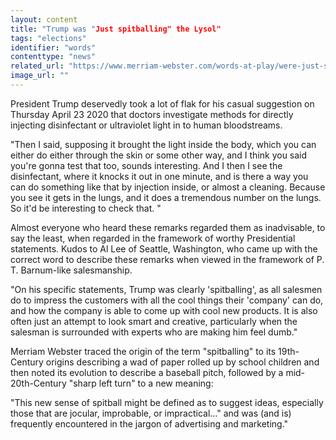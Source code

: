 ```yaml
---
layout: content
title: "Trump was "Just spitballing" the Lysol"
tags: "elections"
identifier: "words"
contenttype: "news"
related_url: "https://www.merriam-webster.com/words-at-play/were-just-spitballing-here"
image_url: ""
---
```

President Trump deservedly took a lot of flak for his casual suggestion on Thursday April 23 2020 that doctors investigate methods for directly injecting disinfectant or ultraviolet light in to human bloodstreams.

"Then I said, supposing it brought the light inside the body, which you can either do either through the skin or some other way, and I think you said you're gonna test that too, sounds interesting. And I then I see the disinfectant, where it knocks it out in one minute, and is there a way you can do something like that by injection inside, or almost a cleaning. Because you see it gets in the lungs, and it does a tremendous number on the lungs. So it'd be interesting to check that. "

Almost everyone who heard these remarks regarded them as inadvisable, to say the least, when regarded in the framework of worthy Presidential statements.   Kudos to Al Lee of Seattle, Washington, who came up with the correct word to describe these remarks when viewed in the framework of P. T. Barnum-like salesmanship.  

"On his specific statements, Trump was clearly 'spitballing', as all salesmen do to impress the customers with all the cool things their 'company' can do, and how the company is able to come up with cool new products.  It is also often just an attempt to look smart and creative, particularly when the salesman is surrounded with experts who are making him feel dumb."

Merriam Webster traced the origin of the term "spitballing" to its 19th-Century origins describing a wad of paper rolled up by school children and then noted its evolution to describe a baseball pitch, followed by a mid-20th-Century "sharp left turn" to a new meaning: 

"This new sense of spitball might be defined as to suggest ideas, especially those that are jocular, improbable, or impractical..." and was (and is) frequently encountered in the jargon of advertising and marketing."
